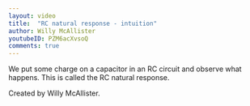 ```yaml
---
layout: video
title:  "RC natural response - intuition"
author: Willy McAllister
youtubeID: PZM6acXvsoQ
comments: true
--- 
```


We put some charge on a capacitor in an RC circuit and observe what happens. This is called the RC natural response. 

Created by Willy McAllister.